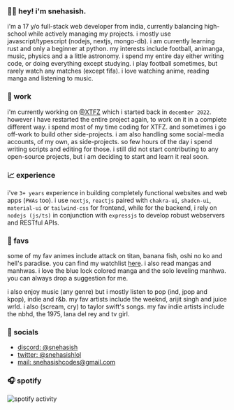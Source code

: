### 👋🏻 hey! i'm snehasish.

i'm a 17 y/o full-stack web developer from india, currently balancing high-school while actively managing my projects. i mostly use javascript/typescript (nodejs, nextjs, mongo-db). i am currently learning rust and only a beginner at python. my interests include football, animanga, music, physics and a a little astronomy. i spend my entire day either writing code, or doing everything except studying. i play football sometimes, but rarely watch any matches (except fifa). i love watching anime, reading manga and listening to music.

### 📂 work

i'm currently working on [@XTFZ](https://github.com/xtfz) which i started back in `december 2022`. however i have restarted the entire project again, to work on it in a complete different way. i spend most of my time coding for XTFZ. and sometimes i go off-work to build other side-projects. i am also handling some social-media accounts, of my own, as side-projects. so few hours of the day i spend writing scripts and editing for those. i still did not start contributing to any open-source projects, but i am deciding to start and learn it real soon.

### 📈 experience

i've `3+ years` experience in building completely functional websites and web apps (`PWAs` too). i use `nextjs`, `reactjs` paired with `chakra-ui`, `shadcn-ui`, `material-ui` or `tailwind-css` for frontend, while for the backend, i rely on `nodejs (js/ts)` in conjunction with `expressjs` to develop robust webservers and RESTful APIs.

### 🌟 favs

some of my fav animes include attack on titan, banana fish, oshi no ko and hell's paradise. you can find my watchlist [here](https://aniwatchtv.to/community/user/3163264/watch-list). i also read mangas and manhwas. i love the blue lock colored manga and the solo leveling manhwa. you can always drop a suggestion for me.

i also enjoy music (any genre) but i mostly listen to pop (ind, jpop and kpop), indie and r&b. my fav artists include the weeknd, arijit singh and juice wrld. i also (scream, cry) to taylor swift's songs. my fav indie artists include the nbhd, the 1975, lana del rey and tv girl.

### 🧃 socials

- [discord: @snehasish](https://discord.com/users/741292272661954651)
- [twitter: @snehasishlol](https://x.com/snehasishlol)
- [mail: snehasishcodes@gmail.com](mailto:snehasishcodes@gmail.com)

### 🎧 spotify

![spotify activity](https://spotify-github-profile.vercel.app/api/view?uid=31momuam5cf3a6gdw6r47sdcs55q&cover_image=true&theme=default&show_offline=false&background_color=000000&interchange=true&bar_color_cover=true)
